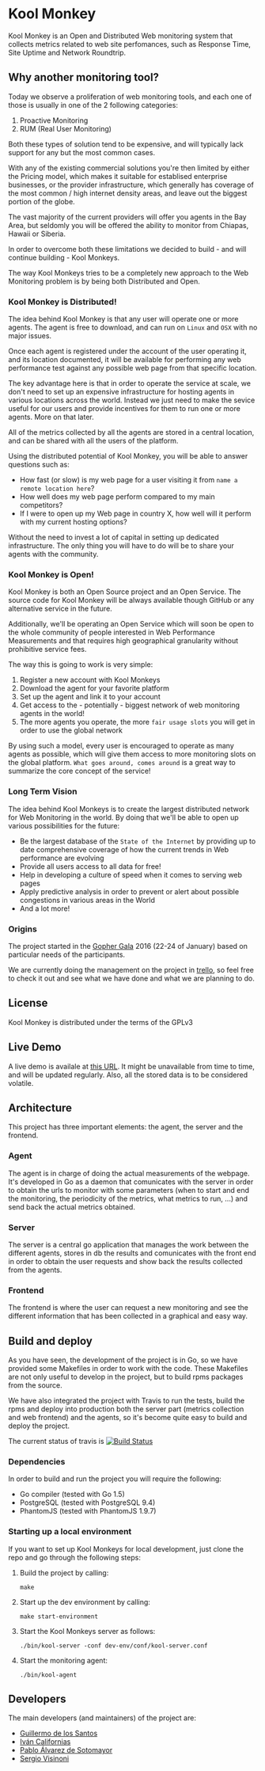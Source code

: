 # Kool Monkey

Kool Monkey is an Open and Distributed Web monitoring system that collects metrics
related to web site perfomances, such as Response Time, Site Uptime and Network Roundtrip.

## Why another monitoring tool?

Today we observe a proliferation of web monitoring tools, and each
one of those is usually in one of the 2 following categories:

1. Proactive Monitoring
2. RUM (Real User Monitoring)

Both these types of solution tend to be expensive, and will typically lack
support for any but the most common cases.

With any of the existing commercial solutions you're then limited by
either the Pricing model, which makes it suitable for establised enterprise businesses,
or the provider infrastructure, which generally has coverage of the most common / high internet density
areas, and leave out the biggest portion of the globe.

The vast majority of the current providers will offer you agents in the Bay Area, but seldomly
you will be offered the ability to monitor from Chiapas, Hawaii or Siberia.

In order to overcome both these limitations we decided to build - and will continue
building - Kool Monkeys.

The way Kool Monkeys tries to be a completely new approach to the Web
Monitoring problem is by being both Distributed and Open.

### Kool Monkey is Distributed!

The idea behind Kool Monkey is that any user will operate one or more agents.
The agent is free to download, and can run on `Linux` and `OSX` with no major
issues.

Once each agent is registered under the account of the user operating it,
and its location documented, it will be available for performing any web performance
test against any possible web page from that specific location.

The key advantage here is that in order to operate the service at scale,
we don't need to set up an expensive infrastructure for hosting agents
in various locations across the world.
Instead we just need to make the sevice useful for our users and
provide incentives for them to run one or more agents.
More on that later.

All of the metrics collected by all the agents are stored in a central location,
and can be shared with all the users of the platform.

Using the distributed potential of Kool Monkey, you will be able to answer questions such as:

* How fast (or slow) is my web page for a user visiting it from `name a remote location here`?
* How well does my web page perform compared to my main competitors?
* If I were to open up my Web page in country X, how well will it perform with my current hosting options?

Without the need to invest a lot of capital in setting up dedicated infrastructure. The only thing
you will have to do will be to share your agents with the community.

### Kool Monkey is Open!

Kool Monkey is both an Open Source project and an Open Service.
The source code for Kool Monkey will be always available though GitHub or
any alternative service in the future.

Additionally, we'll be operating an Open Service which will soon be open to the whole community
of people interested in Web Performance Measurements and that requires high geographical
granularity without prohibitive service fees.

The way this is going to work is very simple:

1. Register a new account with Kool Monkeys
2. Download the agent for your favorite platform
3. Set up the agent and link it to your account
4. Get access to the - potentially - biggest network of web monitoring agents in the world!
5. The more agents you operate, the more `fair usage slots` you will get in order to use the global network

By using such a model, every user is encouraged to operate as many agents as possible, which will give them
access to more monitoring slots on the global platform. `What goes around, comes around` is a great way to
summarize the core concept of the service!

### Long Term Vision

The idea behind Kool Monkeys is to create the largest distributed network for Web Monitoring in the world.
By doing that we'll be able to open up various possibilities for the future:

* Be the largest database of the `State of the Internet` by providing up to date comprehensive coverage of
  how the current trends in Web performance are evolving
* Provide all users access to all data for free!
* Help in developing a culture of speed when it comes to serving web pages
* Apply predictive analysis in order to prevent or alert about possible congestions in various areas in the World
* And a lot more!

### Origins

The project started in the [Gopher Gala](http://www.gophergala.com/)
2016 (22-24 of January) based on particular needs of the participants.

We are currently doing the management on the project in
[trello](https://trello.com/b/zNxSafya), so feel free to check it out
and see what we have done and what we are planning to do.

## License

Kool Monkey is distributed under the terms of the GPLv3

## Live Demo

A live demo is availale at [this URL](http://dashboard.koolmonkey.xyz/).
It might be unavailable from time to time, and will be updated regularly.
Also, all the stored data is to be considered volatile.

## Architecture

This project has three important elements: the agent, the server and
the frontend.

### Agent

The agent is in charge of doing the actual measurements of the webpage. It's
developed in Go as a daemon that comunicates with the server in order
to obtain the urls to monitor with some parameters (when to start and
end the monitoring, the periodicity of the metrics, what metrics to
run, ...) and send back the actual metrics obtained.

### Server

The server is a central go application that manages the work between
the different agents, stores in db the results and comunicates with the
front end in order to obtain the user requests and show back the
results collected from the agents.

### Frontend

The frontend is where the user can request a new monitoring and see
the different information that has been collected in a graphical and
easy way.

## Build and deploy

As you have seen, the development of the project is in Go, so we have
provided some Makefiles in order to work with the code. These Makefiles
are not only useful to develop in the project, but to build rpms
packages from the source.

We have also integrated the project with Travis to run the tests,
build the rpms and deploy into production both the server part
(metrics collection and web frontend) and the agents, so it's become
quite easy to build and deploy the project.

The current status of travis is [![Build Status](https://travis-ci.org/gophergala2016/kool_monkey.svg?branch=master)](https://travis-ci.org/gophergala2016/kool_monkey) 

### Dependencies

In order to build and run the project you will require the following:

* Go compiler (tested with Go 1.5)
* PostgreSQL (tested with PostgreSQL 9.4)
* PhantomJS (tested with PhantomJS 1.9.7)

### Starting up a local environment

If you want to set up Kool Monkeys for local development, just clone
the repo and go through the following steps:

1. Build the project by calling:

    `make`

2. Start up the dev environment by calling:

    `make start-environment`

3. Start the Kool Monkeys server as follows:

    `./bin/kool-server -conf dev-env/conf/kool-server.conf`

4. Start the monitoring agent:

    `./bin/kool-agent`

## Developers

The main developers (and maintainers) of the project are:

* [Guillermo de los Santos](https://github.com/MemoDLSG)
* [Iván Californias](https://github.com/ivan-californias)
* [Pablo Álvarez de Sotomayor](https://github.com/i02sopop)
* [Sergio Visinoni](https://github.com/piffio)

